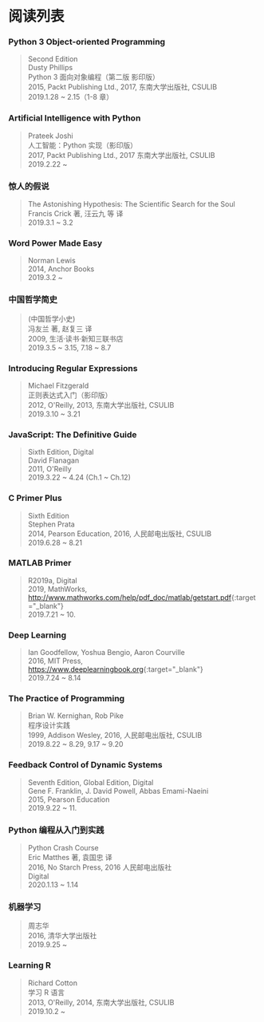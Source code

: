 # 阅读列表

### Python 3 Object-oriented Programming
>Second Edition  
Dusty Phillips  
Python 3 面向对象编程（第二版 影印版）  
2015, Packt Publishing Ltd., 2017, 东南大学出版社, CSULIB  
2019.1.28 ~ 2.15（1-8 章）

### Artificial Intelligence with Python
>Prateek Joshi  
人工智能：Python 实现（影印版）  
2017, Packt Publishing Ltd., 2017 东南大学出版社, CSULIB  
2019.2.22 ~  

### 惊人的假说
>The Astonishing Hypothesis: The Scientific Search for the Soul  
Francis Crick 著, 汪云九 等 译  
2019.3.1 ~ 3.2  

### Word Power Made Easy
>Norman Lewis  
2014, Anchor Books  
2019.3.2 ~  

### 中国哲学简史
>(中国哲学小史)  
冯友兰 著, 赵复三 译  
2009, 生活·读书·新知三联书店  
2019.3.5 ~ 3.15, 7.18 ~ 8.7  

### Introducing Regular Expressions
>Michael Fitzgerald  
正则表达式入门（影印版）  
2012, O'Reilly, 2013, 东南大学出版社, CSULIB  
2019.3.10 ~ 3.21  

### JavaScript: The Definitive Guide
>Sixth Edition, Digital  
David Flanagan  
2011, O'Reilly  
2019.3.22 ~ 4.24 (Ch.1 ~ Ch.12)    

### C Primer Plus
>Sixth Edition  
Stephen Prata  
2014, Pearson Education, 2016, 人民邮电出版社, CSULIB  
2019.6.28 ~ 8.21  

### MATLAB Primer
>R2019a, Digital  
2019, MathWorks, <http://www.mathworks.com/help/pdf_doc/matlab/getstart.pdf>{:target="_blank"}  
2019.7.21 ~ 10.

### Deep Learning
>Ian Goodfellow, Yoshua Bengio, Aaron Courville  
2016, MIT Press, <https://www.deeplearningbook.org>{:target="_blank"}  
2019.7.24 ~ 8.14  

### The Practice of Programming
>Brian W. Kernighan, Rob Pike  
程序设计实践  
1999, Addison Wesley, 2016, 人民邮电出版社, CSULIB  
2019.8.22 ~ 8.29, 9.17 ~ 9.20  

### Feedback Control of Dynamic Systems
>Seventh Edition, Global Edition, Digital  
Gene F. Franklin, J. David Powell, Abbas Emami-Naeini  
2015, Pearson Education  
2019.9.22 ~ 11.  

### Python 编程从入门到实践
>Python Crash Course  
Eric Matthes 著, 袁国忠 译  
2016, No Starch Press, 2016 人民邮电出版社  
Digital  
2020.1.13 ~ 1.14  

### 机器学习
>周志华  
2016, 清华大学出版社  
2019.9.25 ~  

### Learning R
>Richard Cotton  
学习 R 语言  
2013, O'Reilly, 2014, 东南大学出版社, CSULIB  
2019.10.2 ~  
